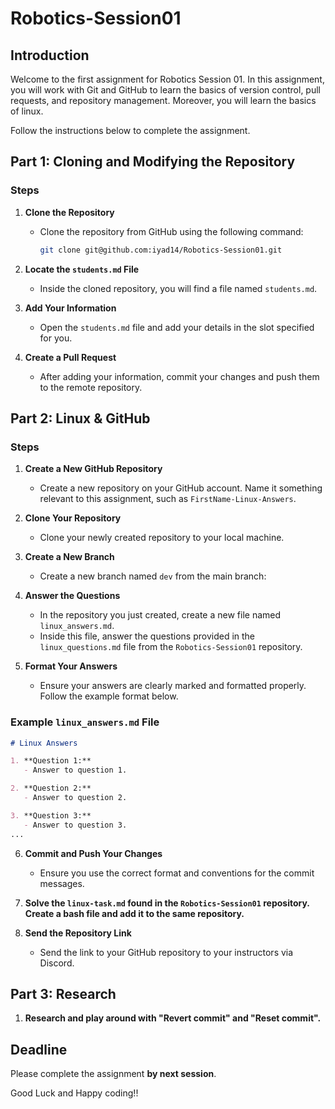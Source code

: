 # Robotics-Session01

## Introduction

Welcome to the first assignment for Robotics Session 01. In this assignment, you will work with Git and GitHub to learn the basics of version control, pull requests, and repository management. Moreover, you will learn the basics of linux.

Follow the instructions below to complete the assignment.

## Part 1: Cloning and Modifying the Repository

### Steps

1. **Clone the Repository**
   - Clone the repository from GitHub using the following command:
     ```bash
     git clone git@github.com:iyad14/Robotics-Session01.git
     ```

2. **Locate the `students.md` File**
   - Inside the cloned repository, you will find a file named `students.md`.

3. **Add Your Information**
   - Open the `students.md` file and add your details in the slot specified for you.

4. **Create a Pull Request**
   - After adding your information, commit your changes and push them to the remote repository.


## Part 2: Linux & GitHub

### Steps

1. **Create a New GitHub Repository**
   - Create a new repository on your GitHub account. Name it something relevant to this assignment, such as `FirstName-Linux-Answers`.

2. **Clone Your Repository**
   - Clone your newly created repository to your local machine.

3. **Create a New Branch**
   - Create a new branch named `dev` from the main branch:

4. **Answer the Questions**
   - In the repository you just created, create a new file named `linux_answers.md`.
   - Inside this file, answer the questions provided in the `linux_questions.md` file from the `Robotics-Session01` repository.

5. **Format Your Answers**
   - Ensure your answers are clearly marked and formatted properly. Follow the example format below.

### Example `linux_answers.md` File

```markdown
# Linux Answers

1. **Question 1:**
   - Answer to question 1.

2. **Question 2:**
   - Answer to question 2.

3. **Question 3:**
   - Answer to question 3.
...
```
6. **Commit and Push Your Changes**
   - Ensure you use the correct format and conventions for the commit messages.

7. **Solve the `linux-task.md` found in the `Robotics-Session01` repository. Create a bash file and add it to the same repository.** 

8. **Send the Repository Link**
   - Send the link to your GitHub repository to your instructors via Discord.


## Part 3: Research

1. **Research and play around with "Revert commit" and "Reset commit".**


## Deadline
Please complete the assignment **by next session**.

Good Luck and Happy coding!!